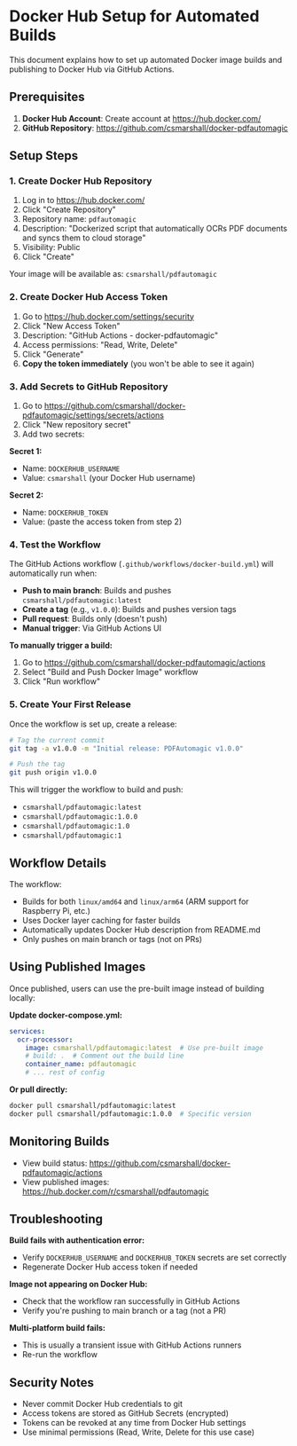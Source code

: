 # Docker Hub Setup for Automated Builds

This document explains how to set up automated Docker image builds and publishing to Docker Hub via GitHub Actions.

## Prerequisites

1. **Docker Hub Account**: Create account at https://hub.docker.com/
2. **GitHub Repository**: https://github.com/csmarshall/docker-pdfautomagic

## Setup Steps

### 1. Create Docker Hub Repository

1. Log in to https://hub.docker.com/
2. Click "Create Repository"
3. Repository name: `pdfautomagic`
4. Description: "Dockerized script that automatically OCRs PDF documents and syncs them to cloud storage"
5. Visibility: Public
6. Click "Create"

Your image will be available as: `csmarshall/pdfautomagic`

### 2. Create Docker Hub Access Token

1. Go to https://hub.docker.com/settings/security
2. Click "New Access Token"
3. Description: "GitHub Actions - docker-pdfautomagic"
4. Access permissions: "Read, Write, Delete"
5. Click "Generate"
6. **Copy the token immediately** (you won't be able to see it again)

### 3. Add Secrets to GitHub Repository

1. Go to https://github.com/csmarshall/docker-pdfautomagic/settings/secrets/actions
2. Click "New repository secret"
3. Add two secrets:

**Secret 1:**
- Name: `DOCKERHUB_USERNAME`
- Value: `csmarshall` (your Docker Hub username)

**Secret 2:**
- Name: `DOCKERHUB_TOKEN`
- Value: (paste the access token from step 2)

### 4. Test the Workflow

The GitHub Actions workflow (`.github/workflows/docker-build.yml`) will automatically run when:

- **Push to main branch**: Builds and pushes `csmarshall/pdfautomagic:latest`
- **Create a tag** (e.g., `v1.0.0`): Builds and pushes version tags
- **Pull request**: Builds only (doesn't push)
- **Manual trigger**: Via GitHub Actions UI

**To manually trigger a build:**
1. Go to https://github.com/csmarshall/docker-pdfautomagic/actions
2. Select "Build and Push Docker Image" workflow
3. Click "Run workflow"

### 5. Create Your First Release

Once the workflow is set up, create a release:

```bash
# Tag the current commit
git tag -a v1.0.0 -m "Initial release: PDFAutomagic v1.0.0"

# Push the tag
git push origin v1.0.0
```

This will trigger the workflow to build and push:
- `csmarshall/pdfautomagic:latest`
- `csmarshall/pdfautomagic:1.0.0`
- `csmarshall/pdfautomagic:1.0`
- `csmarshall/pdfautomagic:1`

## Workflow Details

The workflow:
- Builds for both `linux/amd64` and `linux/arm64` (ARM support for Raspberry Pi, etc.)
- Uses Docker layer caching for faster builds
- Automatically updates Docker Hub description from README.md
- Only pushes on main branch or tags (not on PRs)

## Using Published Images

Once published, users can use the pre-built image instead of building locally:

**Update docker-compose.yml:**
```yaml
services:
  ocr-processor:
    image: csmarshall/pdfautomagic:latest  # Use pre-built image
    # build: .  # Comment out the build line
    container_name: pdfautomagic
    # ... rest of config
```

**Or pull directly:**
```bash
docker pull csmarshall/pdfautomagic:latest
docker pull csmarshall/pdfautomagic:1.0.0  # Specific version
```

## Monitoring Builds

- View build status: https://github.com/csmarshall/docker-pdfautomagic/actions
- View published images: https://hub.docker.com/r/csmarshall/pdfautomagic

## Troubleshooting

**Build fails with authentication error:**
- Verify `DOCKERHUB_USERNAME` and `DOCKERHUB_TOKEN` secrets are set correctly
- Regenerate Docker Hub access token if needed

**Image not appearing on Docker Hub:**
- Check that the workflow ran successfully in GitHub Actions
- Verify you're pushing to main branch or a tag (not a PR)

**Multi-platform build fails:**
- This is usually a transient issue with GitHub Actions runners
- Re-run the workflow

## Security Notes

- Never commit Docker Hub credentials to git
- Access tokens are stored as GitHub Secrets (encrypted)
- Tokens can be revoked at any time from Docker Hub settings
- Use minimal permissions (Read, Write, Delete for this use case)
